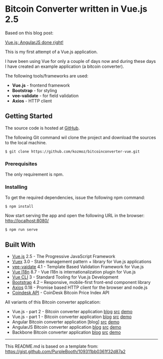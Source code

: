 # Bitcoin Converter written in Vue.js 2.5

Based on this blog post: 

[Vue.js; AngularJS done right!](https://juur.link/2019/01/vue-js-angularjs-done-right)

This is my first attempt of a Vue.js application. 

I have been using Vue for only a couple of days now and during these days I have created an example application 
(a bitcoin converter).  

The following tools/frameworks are used:

* **Vue.js** - frontend framework
* **Bootstrap** - for styling
* **vee-validate** - for field validation
* **Axios** - HTTP client

## Getting Started

The source code is hosted at [GitHub](https://github.com/kozmoz/bitcoinconverter-vue). 

The following Git command wil clone the project and download the sources to the local machine.  

```
$ git clone https://github.com/kozmoz/bitcoinconverter-vue.git 
```

### Prerequisites

The only requirement is npm.

### Installing

To get the required dependencies, issue the following npm command:

```
$ npm install
```

Now start serving the app and open the following URL in the browser:
[http://localhost:8080/](http://localhost:8080/)  

```
$ npm run serve
```

## Built With

* [Vue.js](https://vuejs.org) 2.5 - The Progressive JavaScript Framework
* [Vuex](https://vuex.vuejs.org) 3.0 - State management pattern + library for Vue.js applications
* [vee-vaidate](https://baianat.github.io/vee-validate/) 4.1 - Template Based Validation Framework for Vue.js
* [Vue I18n](https://kazupon.github.io/vue-i18n/) 8.7 - Vue I18n is internationalization plugin for Vue.js
* [Vue CLI](https://cli.vuejs.org) 3 - Standard Tooling for Vue.js Development
* [Bootstrap](https://getbootstrap.com) 4.2 – Responsive, mobile-first front-end component library
* [Axios](https://github.com/axios/axios) 0.18 - Promise based HTTP client for the browser and node.js
* [Coindesk API](https://www.coindesk.com/api) - CoinDesk Bitcoin Price Index API

All variants of this Bitcoin converter application:

* Vue.js - part 2 - Bitcoin converter application [blog](https://juur.link/2019/01/vue-js-angularjs-done-right-part-2/) [src](https://github.com/kozmoz/bitcoinconverter-vue) [demo](http://sandbox.juurlink.org/vuejs-part-2/)
* Vue.js - part 1 - Bitcoin converter application [blog](https://juur.link/2019/01/vue-js-angularjs-done-right/) [src](https://github.com/kozmoz/bitcoinconverter-vue/tree/without-single-file-components) [demo](http://sandbox.juurlink.org/vuejs/)
* Angular Bitcoin converter application [blog] [src](https://github.com/kozmoz/bitcoinconverter-angular2) [demo](http://sandbox.juurlink.org/angularjs2/)
* AngularJS Bitcoin converter application [blog](https://juur.link/2013/05/angularjs/) [src](https://github.com/kozmoz/bitcoinconverter-angular1) [demo](http://sandbox.juurlink.org/angularjs/)
* Backbone Bitcoin converter application [blog](https://juur.link/2013/10/backbone-js-introductie/) [src](https://github.com/kozmoz/bitcoinconverter-backbone) [demo](http://sandbox.juurlink.org/backbone/)

---

This README.md is based on a template from: 
https://gist.github.com/PurpleBooth/109311bb0361f32d87a2
